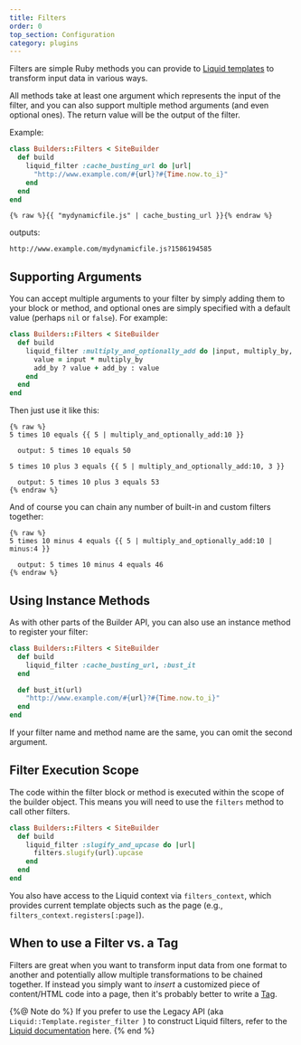 ```yaml
---
title: Filters
order: 0
top_section: Configuration
category: plugins
---
```


Filters are simple Ruby methods you can provide to [Liquid templates](/docs/template-engines/liquid) to transform input data in various ways. 

All methods take at least one argument which represents the input
of the filter, and you can also support multiple method arguments (and even optional ones). The return value will be the output of the filter.

Example:

```ruby
class Builders::Filters < SiteBuilder
  def build
    liquid_filter :cache_busting_url do |url|
      "http://www.example.com/#{url}?#{Time.now.to_i}"
    end
  end
end
```

```liquid
{% raw %}{{ "mydynamicfile.js" | cache_busting_url }}{% endraw %}
```

outputs:

```
http://www.example.com/mydynamicfile.js?1586194585
```

## Supporting Arguments

You can accept multiple arguments to your filter by simply adding them to your block or method, and optional ones are simply specified with a default value (perhaps `nil` or `false`). For example:

```ruby
class Builders::Filters < SiteBuilder
  def build
    liquid_filter :multiply_and_optionally_add do |input, multiply_by, add_by = nil|
      value = input * multiply_by
      add_by ? value + add_by : value
    end
  end
end
```

Then just use it like this:

```liquid
{% raw %}
5 times 10 equals {{ 5 | multiply_and_optionally_add:10 }}

  output: 5 times 10 equals 50

5 times 10 plus 3 equals {{ 5 | multiply_and_optionally_add:10, 3 }}

  output: 5 times 10 plus 3 equals 53
{% endraw %}
```

And of course you can chain any number of built-in and custom filters together:

```liquid
{% raw %}
5 times 10 minus 4 equals {{ 5 | multiply_and_optionally_add:10 | minus:4 }}

  output: 5 times 10 minus 4 equals 46
{% endraw %}
```

## Using Instance Methods

As with other parts of the Builder API, you can also use an instance method to register your filter:

```ruby
class Builders::Filters < SiteBuilder
  def build
    liquid_filter :cache_busting_url, :bust_it
  end

  def bust_it(url)
    "http://www.example.com/#{url}?#{Time.now.to_i}"
  end
end
```

If your filter name and method name are the same, you can omit the second argument.

## Filter Execution Scope

The code within the filter block or method is executed within the scope of the builder object. This means you will need to use the `filters` method to call other filters.

```ruby
class Builders::Filters < SiteBuilder
  def build
    liquid_filter :slugify_and_upcase do |url|
      filters.slugify(url).upcase
    end
  end
end
```

You also have access to the Liquid context via `filters_context`, which provides current template objects such as the page (e.g., `filters_context.registers[:page]`).

## When to use a Filter vs. a Tag

Filters are great when you want to transform input data from one format to another and potentially allow multiple transformations to be chained together. If instead you simply want to _insert_ a customized piece of content/HTML code into a page, then it's probably better to write a [Tag](/docs/plugins/tags/).

{%@ Note do %}
  If you prefer to use the Legacy API (aka `Liquid::Template.register_filter `) to construct Liquid filters, refer to the [Liquid documentation](https://github.com/Shopify/liquid/wiki/Liquid-for-Programmers) here.
{% end %}
